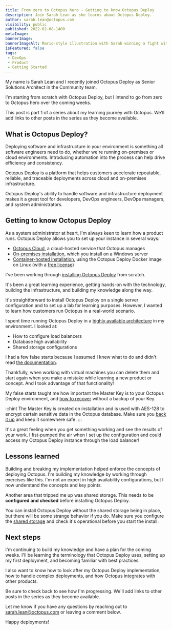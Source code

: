 ```yaml
---
title: From zero to Octopus hero - Getting to know Octopus Deploy
description: Join Sarah Lean as she learns about Octopus Deploy.
author: sarah.lean@octopus.com
visibility: public
published: 2022-02-08-1400
metaImage: 
bannerImage: 
bannerImageAlt: Mario-style illustration with Sarah winning a fight with a creature over shark infested waters.
isFeatured: false
tags:
 - DevOps
 - Product
 - Getting Started
---
```


My name is Sarah Lean and I recently joined Octopus Deploy as Senior Solutions Architect in the Community team. 

I'm starting from scratch with Octopus Deploy, but I intend to go from zero to Octopus hero over the coming weeks.

This post is part 1 of a series about my learning journey with Octopus. We'll add links to other posts in the series as they become available.

## What is Octopus Deploy?

Deploying software and infrastructure in your environment is something all software engineers need to do, whether we're running on-premises or cloud environments. Introducing automation into the process can help drive efficiency and consistency. 

Octopus Deploy is a platform that helps customers accelerate repeatable, reliable, and traceable deployments across cloud and on-premises infrastructure. 

Octopus Deploy's ability to handle software and infrastructure deployment makes it a great tool for developers, DevOps engineers, DevOps managers, and system administrators.

## Getting to know Octopus Deploy

As a system administrator at heart, I'm always keen to learn how a product runs. Octopus Deploy allows you to set up your instance in several ways:

- [Octopus Cloud](https://octopus.com/start/cloud), a cloud-hosted service that Octopus manages 
- [On-premises installation](https://octopus.com/start/server-trial), which you install on a Windows server 
- [Container-hosted installation](https://octopus.com/blog/introducing-linux-docker-image), using the Octopus Deploy Docker image on Linux (with a [free license](https://octopus.com/start/server-trial))
 
I've been working through [installing Octopus Deploy](https://octopus.com/docs/installation) from scratch. 

It's been a great learning experience, getting hands-on with the technology, building the infrastructure, and building my knowledge along the way. 

It's straightforward to install Octopus Deploy on a single server configuration and to set up a lab for learning purposes.  However, I wanted to learn how customers run Octopus in a real-world scenario. 

I spent time running Octopus Deploy in a [highly available architecture](https://octopus.com/docs/administration/high-availability) in my environment. I looked at:

- How to configure load balancers
- Database high availability
- Shared storage configurations

I had a few false starts because I assumed I knew what to do and didn't read [the documentation](https://octopus.com/docs/administration/high-availability).

Thankfully, when working with virtual machines you can delete them and start again when you make a mistake while learning a new product or concept. And I took advantage of that functionality!

My false starts taught me how important the Master Key is to your Octopus Deploy environment, and [how to recover](https://octopus.com/docs/administration/managing-infrastructure/lost-master-key) without a backup of your Key.

:::hint
The Master Key is created on installation and is used with AES-128 to encrypt certain sensitive data in the Octopus database. Make sure you [back it up](https://octopus.com/docs/octopus-rest-api/octopus.server.exe-command-line/show-master-key) and keep it somewhere safe. 
:::

It's a great feeling when you get something working and see the results of your work. I fist-pumped the air when I set up the configuration and could access my Octopus Deploy instance through the load balancer!

## Lessons learned

Building and breaking my implementation helped enforce the concepts of deploying Octopus. I'm building my knowledge by working through exercises like this.  I'm not an expert in high availability configurations, but I now understand the concepts and key points. 

Another area that tripped me up was shared storage. This needs to be **configured and checked** before installing Octopus Deploy.  

You can install Octopus Deploy without the shared storage being in place, but there will be some strange behavior if you do. Make sure you configure the [shared storage](https://octopus.com/docs/administration/high-availability/design/octopus-for-high-availability-on-premises#shared-storage) and check it's operational before you start the install.  

## Next steps

I'm continuing to build my knowledge and have a plan for the coming weeks. I'll be learning the terminology that Octopus Deploy uses, setting up my first deployment, and becoming familiar with best practices.   

I also want to know how to look after my Octopus Deploy implementation, how to handle complex deployments, and how Octopus integrates with other products. 

Be sure to check back to see how I'm progressing. We'll add links to other posts in the series as they become available.

Let me know if you have any questions by reaching out to [sarah.lean@octopus.com](mailto:sarah.lean@octopus.com) or leaving a comment below.

Happy deployments!
